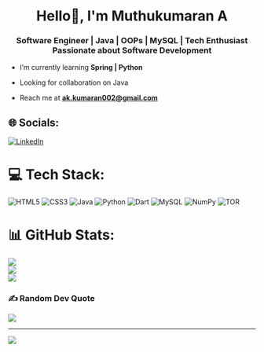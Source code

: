 <h1 align="center">Hello👋, I'm Muthukumaran A</h1>
<h3 align="center">Software Engineer | Java | OOPs | MySQL | Tech Enthusiast Passionate about Software Development</h3>

-  I’m currently learning **Spring | Python**

-  Looking for collaboration on Java

-  Reach me at **ak.kumaran002@gmail.com**
## 🌐 Socials:
[![LinkedIn](https://img.shields.io/badge/LinkedIn-%230077B5.svg?logo=linkedin&logoColor=white)](https://linkedin.com/in/https://www.linkedin.com/in/muthukumarana2/) 

# 💻 Tech Stack:
![HTML5](https://img.shields.io/badge/html5-%23E34F26.svg?style=for-the-badge&logo=html5&logoColor=white) ![CSS3](https://img.shields.io/badge/css3-%231572B6.svg?style=for-the-badge&logo=css3&logoColor=white) ![Java](https://img.shields.io/badge/java-%23ED8B00.svg?style=for-the-badge&logo=openjdk&logoColor=white) ![Python](https://img.shields.io/badge/python-3670A0?style=for-the-badge&logo=python&logoColor=ffdd54) ![Dart](https://img.shields.io/badge/dart-%230175C2.svg?style=for-the-badge&logo=dart&logoColor=white) ![MySQL](https://img.shields.io/badge/mysql-%2300000f.svg?style=for-the-badge&logo=mysql&logoColor=white) ![NumPy](https://img.shields.io/badge/numpy-%23013243.svg?style=for-the-badge&logo=numpy&logoColor=white) ![TOR](https://img.shields.io/badge/tor-%237E4798.svg?style=for-the-badge&logo=tor-project&logoColor=white)
# 📊 GitHub Stats:
![](https://github-readme-stats.vercel.app/api?username=kumaran002&theme=dark&hide_border=false&include_all_commits=false&count_private=false)<br/>
![](https://github-readme-streak-stats.herokuapp.com/?user=kumaran002&theme=dark&hide_border=false)<br/>
![](https://github-readme-stats.vercel.app/api/top-langs/?username=kumaran002&theme=dark&hide_border=false&include_all_commits=false&count_private=false&layout=compact)

### ✍️ Random Dev Quote
![](https://quotes-github-readme.vercel.app/api?type=horizontal&theme=radical)

---
[![](https://visitcount.itsvg.in/api?id=kumaran002&icon=1&color=3)](https://visitcount.itsvg.in)

<!-- Proudly created with GPRM ( https://gprm.itsvg.in ) -->
